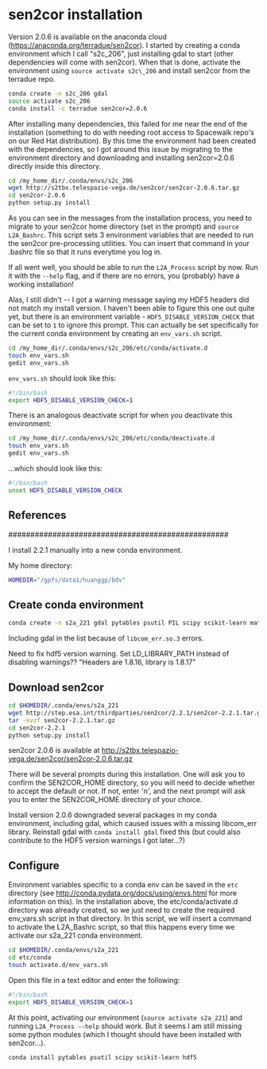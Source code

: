 # sen2cor installation

Version 2.0.6 is available on the anaconda cloud (https://anaconda.org/terradue/sen2cor). I started by creating a conda environment which I call "s2c\_206", just installing gdal to start (other dependencies will come with sen2cor). When that is done, activate the environment using ```source activate s2c\_206``` and install sen2cor from the terradue repo.

```bash
conda create -n s2c_206 gdal
source activate s2c_206
conda install -c terradue sen2cor=2.0.6
```
After installing many dependencies, this failed for me near the end of the installation (something to do with needing root access to Spacewalk repo's on our Red Hat distribution). By this time the environment had been created with the dependencies, so I got around this issue by migrating to the environment directory and downloading and installing sen2cor=2.0.6 directly inside this directory.

```bash
cd /my_home_dir/.conda/envs/s2c_206
wget http://s2tbx.telespazio-vega.de/sen2cor/sen2cor-2.0.6.tar.gz
cd sen2cor-2.0.6
python setup.py install
```

As you can see in the messages from the installation process, you need to migrate to your sen2cor home directory (set in the prompt) and ```source L2A_Bashrc```. This script sets 3 environment variables that are needed to run the sen2cor pre-processing utilities. You can insert that command in your .bashrc file so that it runs everytime you log in.

If all went well, you should be able to run the ```L2A_Process``` script by now. Run it with the ```--help``` flag, and if there are no errors, you (probably) have a working installation!

Alas, I still didn't -- I got a warning message saying my HDF5 headers did not match my install version. I haven't been able to figure this one out quite yet, but there is an environment variable - ```HDF5_DISABLE_VERSION_CHECK``` that can be set to ```1``` to ignore this prompt. This can actually be set specifically for the current conda environment by creating an ```env_vars.sh``` script. 

```bash
cd /my_home_dir/.conda/envs/s2c_206/etc/conda/activate.d
touch env_vars.sh
gedit env_vars.sh
```

`env_vars.sh` should look like this:

```bash
#!/bin/bash
export HDF5_DISABLE_VERSION_CHECK=1
```

There is an analogous deactivate script for when you deactivate this environment:

```bash
cd /my_home_dir/.conda/envs/s2c_206/etc/conda/deactivate.d
touch env_vars.sh
gedit env_vars.sh
```

...which should look like this:

```bash
#!/bin/bash
unset HDF5_DISABLE_VERSION_CHECK
```


## References



##################################################

I install 2.2.1 manually into a new conda environment.

My home directory:
```bash
HOMEDIR="/gpfs/data1/huanggp/bdv"
```

## Create conda environment

```bash
conda create -n s2a_221 gdal pytables psutil PIL scipy scikit-learn matplotlib hdf5
```

Including gdal in the list because of ```libcom_err.so.3``` errors.

Need to fix hdf5 version warning. Set LD\_LIBRARY\_PATH instead of disabling warnings?? "Headers are 1.8.16, library is 1.8.17"


## Download sen2cor

```bash
cd $HOMEDIR/.conda/envs/s2a_221
wget http://step.esa.int/thirdparties/sen2cor/2.2.1/sen2cor-2.2.1.tar.gz
tar -xvzf sen2cor-2.2.1.tar.gz
cd sen2cor-2.2.1
python setup.py install
```

sen2cor 2.0.6 is available at http://s2tbx.telespazio-vega.de/sen2cor/sen2cor-2.0.6.tar.gz

There will be several prompts during this installation. One will ask you to confirm the SEN2COR\_HOME directory, so you will need to decide whether to accept the default or not. If not, enter 'n', and the next prompt will ask you to enter the SEN2COR\_HOME directory of your choice.

Install version 2.0.6 downgraded several packages in my conda environment, including gdal, which caused issues with a missing libcom\_err library. Reinstall gdal with ```conda install gdal``` fixed this (but could also contribute to the HDF5 version warnings I got later...?)

## Configure

Environment variables specific to a conda env can be saved in the ```etc``` directory (see http://conda.pydata.org/docs/using/envs.html for more information on this). In the installation above, the etc/conda/activate.d directory was already created, so we just need to create the required env_vars.sh script in that directory. In this script, we will insert a command to activate the L2A_Bashrc script, so that this happens every time we activate our s2a\_221 conda environment.

```bash
cd $HOMEDIR/.conda/envs/s2a_221
cd etc/conda
touch activate.d/env_vars.sh
```

Open this file in a text editor and enter the following:

```bash
#!/bin/bash
export HDF5_DISABLE_VERSION_CHECK=1
```


At this point, activating our environment (```source activate s2a_221```) and running ```L2A_Process --help``` should work. But it seems I am still missing some python modules (which I thought should have been installed with sen2cor...).

```
conda install pytables psutil scipy scikit-learn hdf5
```

